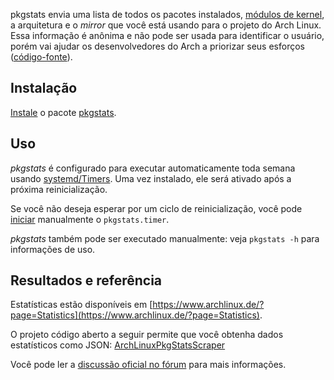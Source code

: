 pkgstats envia uma lista de todos os pacotes instalados, [módulos de kernel](https://www.archlinux.org/news/pkgstats-now-collects-modules-usage/), a arquitetura e o *mirror* que você está usando para o projeto do Arch Linux. Essa informação é anônima e não pode ser usada para identificar o usuário, porém vai ajudar os desenvolvedores do Arch a priorizar seus esforços ([código-fonte](https://git.archlinux.org/svntogit/packages.git/tree/trunk?h=packages/pkgstats)).

## Instalação

[Instale](/index.php/Install "Install") o pacote [pkgstats](https://www.archlinux.org/packages/?name=pkgstats).

## Uso

*pkgstats* é configurado para executar automaticamente toda semana usando [systemd/Timers](/index.php/Systemd/Timers "Systemd/Timers"). Uma vez instalado, ele será ativado após a próxima reinicialização.

Se você não deseja esperar por um ciclo de reinicialização, você pode [iniciar](/index.php/Start "Start") manualmente o `pkgstats.timer`.

*pkgstats* também pode ser executado manualmente: veja `pkgstats -h` para informações de uso.

## Resultados e referência

Estatísticas estão disponíveis em [https://www.archlinux.de/?page=Statistics](https://www.archlinux.de/?page=Statistics).

O projeto código aberto a seguir permite que você obtenha dados estatísticos como JSON: [ArchLinuxPkgStatsScraper](https://github.com/chrissound/ArchLinuxPkgStatsScraper)

Você pode ler a [discussão oficial no fórum](https://bbs.archlinux.org/viewtopic.php?id=105431) para mais informações.